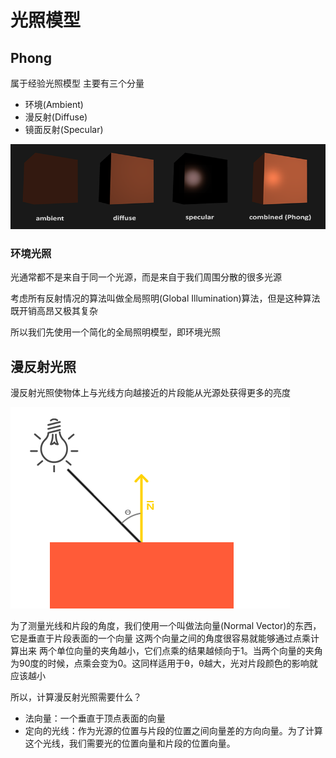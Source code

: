 #  光照模型


## Phong

属于经验光照模型 主要有三个分量
- 环境(Ambient)
- 漫反射(Diffuse)
- 镜面反射(Specular)

![Image text](https://raw.githubusercontent.com/kyochow/rendering/main/LearnOpenGL_02/1.2_Light_Phong/basic_lighting_phong.png)


### 环境光照

光通常都不是来自于同一个光源，而是来自于我们周围分散的很多光源

考虑所有反射情况的算法叫做全局照明(Global Illumination)算法，但是这种算法既开销高昂又极其复杂

所以我们先使用一个简化的全局照明模型，即环境光照

## 漫反射光照
漫反射光照使物体上与光线方向越接近的片段能从光源处获得更多的亮度



![Image text](https://raw.githubusercontent.com/kyochow/rendering/main/LearnOpenGL_02/1.2_Light_Phong/diffuse_light.png)

为了测量光线和片段的角度，我们使用一个叫做法向量(Normal Vector)的东西，它是垂直于片段表面的一个向量
这两个向量之间的角度很容易就能够通过点乘计算出来
两个单位向量的夹角越小，它们点乘的结果越倾向于1。当两个向量的夹角为90度的时候，点乘会变为0。这同样适用于θ，θ越大，光对片段颜色的影响就应该越小

所以，计算漫反射光照需要什么？

- 法向量：一个垂直于顶点表面的向量
- 定向的光线：作为光源的位置与片段的位置之间向量差的方向向量。为了计算这个光线，我们需要光的位置向量和片段的位置向量。

